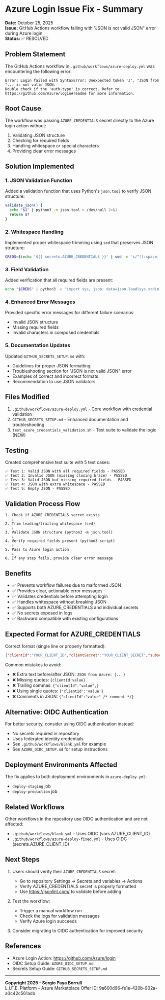 # Azure Login Issue Fix - Summary

**Date:** October 25, 2025  
**Issue:** GitHub Actions workflow failing with "JSON is not valid JSON" error during Azure login  
**Status:** ✅ RESOLVED

## Problem Statement

The GitHub Actions workflow in `.github/workflows/azure-deploy.yml` was encountering the following error:

```
Error: Login failed with SyntaxError: Unexpected token 'J', "JSON from "... is not valid JSON. 
Double check if the 'auth-type' is correct. Refer to https://github.com/Azure/login#readme for more information.
```

## Root Cause

The workflow was passing `AZURE_CREDENTIALS` secret directly to the Azure login action without:
1. Validating JSON structure
2. Checking for required fields
3. Handling whitespace or special characters
4. Providing clear error messages

## Solution Implemented

### 1. JSON Validation Function
Added a validation function that uses Python's `json.tool` to verify JSON structure:
```bash
validate_json() {
  echo "$1" | python3 -m json.tool > /dev/null 2>&1
  return $?
}
```

### 2. Whitespace Handling
Implemented proper whitespace trimming using `sed` that preserves JSON structure:
```bash
CREDS=$(echo '${{ secrets.AZURE_CREDENTIALS }}' | sed -e 's/^[[:space:]]*//' -e 's/[[:space:]]*$//')
```

### 3. Field Validation
Added verification that all required fields are present:
```bash
echo "$CREDS" | python3 -c "import sys, json; data=json.load(sys.stdin); exit(0 if all(k in data for k in ['clientId','clientSecret','subscriptionId','tenantId']) else 1)"
```

### 4. Enhanced Error Messages
Provided specific error messages for different failure scenarios:
- Invalid JSON structure
- Missing required fields
- Invalid characters in composed credentials

### 5. Documentation Updates
Updated `GITHUB_SECRETS_SETUP.md` with:
- Guidelines for proper JSON formatting
- Troubleshooting section for "JSON is not valid JSON" error
- Examples of correct and incorrect formats
- Recommendation to use JSON validators

## Files Modified

1. `.github/workflows/azure-deploy.yml` - Core workflow with credential validation
2. `GITHUB_SECRETS_SETUP.md` - Enhanced documentation and troubleshooting
3. `test_azure_credentials_validation.sh` - Test suite to validate the logic (NEW)

## Testing

Created comprehensive test suite with 5 test cases:

```
✅ Test 1: Valid JSON with all required fields - PASSED
✅ Test 2: Invalid JSON (missing closing brace) - PASSED
✅ Test 3: Valid JSON but missing required fields - PASSED
✅ Test 4: JSON with extra whitespace - PASSED
✅ Test 5: Empty JSON - PASSED
```

## Validation Process Flow

```
1. Check if AZURE_CREDENTIALS secret exists
   ↓
2. Trim leading/trailing whitespace (sed)
   ↓
3. Validate JSON structure (python3 -m json.tool)
   ↓
4. Verify required fields present (python3 script)
   ↓
5. Pass to Azure login action
   ↓
6. If any step fails, provide clear error message
```

## Benefits

- ✅ Prevents workflow failures due to malformed JSON
- ✅ Provides clear, actionable error messages
- ✅ Validates credentials before attempting login
- ✅ Handles whitespace without breaking JSON
- ✅ Supports both AZURE_CREDENTIALS and individual secrets
- ✅ No secrets exposed in logs
- ✅ Backward compatible with existing configurations

## Expected Format for AZURE_CREDENTIALS

Correct format (single line or properly formatted):
```json
{"clientId":"YOUR_CLIENT_ID","clientSecret":"YOUR_CLIENT_SECRET","subscriptionId":"YOUR_SUBSCRIPTION_ID","tenantId":"YOUR_TENANT_ID"}
```

Common mistakes to avoid:
- ❌ Extra text before/after JSON: `JSON from Azure: {...}`
- ❌ Missing quotes: `{clientId:value}`
- ❌ Trailing commas: `{"clientId":"value",}`
- ❌ Using single quotes: `{'clientId':'value'}`
- ❌ Comments in JSON: `{"clientId":"value" /* comment */}`

## Alternative: OIDC Authentication

For better security, consider using OIDC authentication instead:
- No secrets required in repository
- Uses federated identity credentials
- See `.github/workflows/blank.yml` for example
- See `AZURE_OIDC_SETUP.md` for setup instructions

## Deployment Environments Affected

The fix applies to both deployment environments in `azure-deploy.yml`:
- `deploy-staging` job
- `deploy-production` job

## Related Workflows

Other workflows in the repository use OIDC authentication and are not affected:
- `.github/workflows/blank.yml` - Uses OIDC (vars.AZURE_CLIENT_ID)
- `.github/workflows/azure-deploy-fixed.yml` - Uses OIDC (secrets.AZURE_CLIENT_ID)

## Next Steps

1. Users should verify their `AZURE_CREDENTIALS` secret:
   - Go to repository Settings → Secrets and variables → Actions
   - Verify AZURE_CREDENTIALS secret is properly formatted
   - Use https://jsonlint.com/ to validate before adding
   
2. Test the workflow:
   - Trigger a manual workflow run
   - Check the logs for validation messages
   - Verify Azure login succeeds

3. Consider migrating to OIDC authentication for improved security

## References

- Azure Login Action: https://github.com/Azure/login
- OIDC Setup Guide: `AZURE_OIDC_SETUP.md`
- Secrets Setup Guide: `GITHUB_SECRETS_SETUP.md`

---

**Copyright 2025 - Sergio Paya Borrull**  
L.I.F.E. Platform - Azure Marketplace Offer ID: 9a600d96-fe1e-420b-902a-a0c42c561adb
